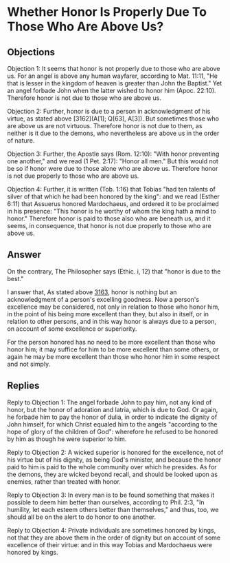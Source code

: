# Whether Honor Is Properly Due To Those Who Are Above Us?

## Objections

Objection 1: It seems that honor is not properly due to those who are above us. For an angel is above any human wayfarer, according to Mat. 11:11, "He that is lesser in the kingdom of heaven is greater than John the Baptist." Yet an angel forbade John when the latter wished to honor him (Apoc. 22:10). Therefore honor is not due to those who are above us.

Objection 2: Further, honor is due to a person in acknowledgment of his virtue, as stated above [3162](A[1]; Q[63], A[3]). But sometimes those who are above us are not virtuous. Therefore honor is not due to them, as neither is it due to the demons, who nevertheless are above us in the order of nature.

Objection 3: Further, the Apostle says (Rom. 12:10): "With honor preventing one another," and we read (1 Pet. 2:17): "Honor all men." But this would not be so if honor were due to those alone who are above us. Therefore honor is not due properly to those who are above us.

Objection 4: Further, it is written (Tob. 1:16) that Tobias "had ten talents of silver of that which he had been honored by the king": and we read (Esther 6:11) that Assuerus honored Mardochaeus, and ordered it to be proclaimed in his presence: "This honor is he worthy of whom the king hath a mind to honor." Therefore honor is paid to those also who are beneath us, and it seems, in consequence, that honor is not due properly to those who are above us.

## Answer

On the contrary, The Philosopher says (Ethic. i, 12) that "honor is due to the best."

I answer that, As stated above [3163](A[1]), honor is nothing but an acknowledgment of a person's excelling goodness. Now a person's excellence may be considered, not only in relation to those who honor him, in the point of his being more excellent than they, but also in itself, or in relation to other persons, and in this way honor is always due to a person, on account of some excellence or superiority.

For the person honored has no need to be more excellent than those who honor him; it may suffice for him to be more excellent than some others, or again he may be more excellent than those who honor him in some respect and not simply.

## Replies

Reply to Objection 1: The angel forbade John to pay him, not any kind of honor, but the honor of adoration and latria, which is due to God. Or again, he forbade him to pay the honor of dulia, in order to indicate the dignity of John himself, for which Christ equaled him to the angels "according to the hope of glory of the children of God": wherefore he refused to be honored by him as though he were superior to him.

Reply to Objection 2: A wicked superior is honored for the excellence, not of his virtue but of his dignity, as being God's minister, and because the honor paid to him is paid to the whole community over which he presides. As for the demons, they are wicked beyond recall, and should be looked upon as enemies, rather than treated with honor.

Reply to Objection 3: In every man is to be found something that makes it possible to deem him better than ourselves, according to Phil. 2:3, "In humility, let each esteem others better than themselves," and thus, too, we should all be on the alert to do honor to one another.

Reply to Objection 4: Private individuals are sometimes honored by kings, not that they are above them in the order of dignity but on account of some excellence of their virtue: and in this way Tobias and Mardochaeus were honored by kings.